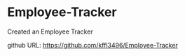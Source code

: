 # Employee-Tracker

Created an Employee Tracker 

github URL: https://github.com/kffl3496/Employee-Tracker
